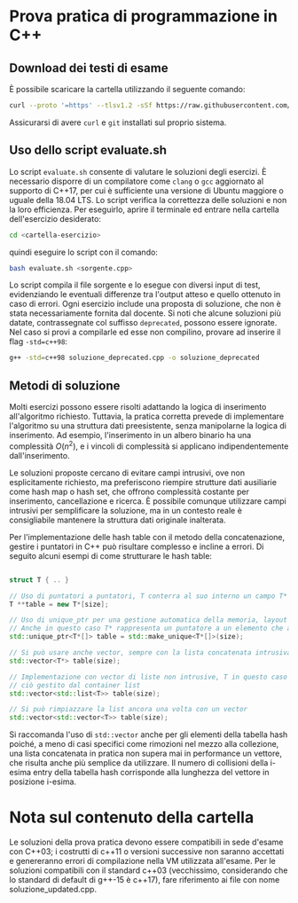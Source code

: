 # Prova pratica di programmazione in C++

## Download dei testi di esame

È possibile scaricare la cartella utilizzando il seguente comando:

```bash
curl --proto '=https' --tlsv1.2 -sSf https://raw.githubusercontent.com/Guray00/IngegneriaInformatica/master/PRIMO%20ANNO/II%20SEMESTRE/Algoritmi%20e%20strutture%20dati/Esami/Prova%20pratica/download.sh | sh
```

Assicurarsi di avere `curl` e `git` installati sul proprio sistema.

## Uso dello script evaluate.sh

Lo script `evaluate.sh` consente di valutare le soluzioni degli esercizi. È necessario disporre di un compilatore come `clang` o `gcc` aggiornato al supporto di C++17, per cui è sufficiente una versione di Ubuntu maggiore o uguale della 18.04 LTS. Lo script verifica la correttezza delle soluzioni e non la loro efficienza. Per eseguirlo, aprire il terminale ed entrare nella cartella dell'esercizio desiderato:

```bash
cd <cartella-esercizio>
```

quindi eseguire lo script con il comando:

```bash
bash evaluate.sh <sorgente.cpp>
```

Lo script compila il file sorgente e lo esegue con diversi input di test, evidenziando le eventuali differenze tra l'output atteso e quello ottenuto in caso di errori. Ogni esercizio include una proposta di soluzione, che non è stata necessariamente fornita dal docente. Si noti che alcune soluzioni più datate, contrassegnate col suffisso `deprecated`, possono essere ignorate. Nel caso si provi a compilarle ed esse non compilino, provare ad inserire il flag `-std=c++98`:

```bash
g++ -std=c++98 soluzione_deprecated.cpp -o soluzione_deprecated
```

## Metodi di soluzione

Molti esercizi possono essere risolti adattando la logica di inserimento all'algoritmo richiesto. Tuttavia, la pratica corretta prevede di implementare l'algoritmo su una struttura dati preesistente, senza manipolarne la logica di inserimento. Ad esempio, l'inserimento in un albero binario ha una complessità $O(n^2)$, e i vincoli di complessità si applicano indipendentemente dall'inserimento.

Le soluzioni proposte cercano di evitare campi intrusivi, ove non esplicitamente richiesto, ma preferiscono riempire strutture dati ausiliarie come hash map o hash set, che offrono complessità costante per inserimento, cancellazione e ricerca. È possibile comunque utilizzare campi intrusivi per semplificare la soluzione, ma in un contesto reale è consigliabile mantenere la struttura dati originale inalterata.

Per l'implementazione delle hash table con il metodo della concatenazione, gestire i puntatori in C++ può risultare complesso e incline a errori. Di seguito alcuni esempi di come strutturare le hash table:

```cpp

struct T { .. }

// Uso di puntatori a puntatori, T conterra al suo interno un campo T* next
T **table = new T*[size];

// Uso di unique_ptr per una gestione automatica della memoria, layout in memoria equivalente al caso precedente.
// Anche in questo caso T* rappresenta un puntatore a un elemento che a sua volta conterrà il puntatore all'elemento successivo
std::unique_ptr<T*[]> table = std::make_unique<T*[]>(size);

// Si può usare anche vector, sempre con la lista concatenata intrusiva
std::vector<T*> table(size);

// Implementazione con vector di liste non intrusive, T in questo caso non contiene il puntatore all'elemento successivo, essendo
// ciò gestito dal container list
std::vector<std::list<T>> table(size);

// Si può rimpiazzare la list ancora una volta con un vector
std::vector<std::vector<T>> table(size);

```

Si raccomanda l'uso di `std::vector` anche per gli elementi della tabella hash poiché, a meno di casi specifici come rimozioni nel mezzo alla collezione, una lista concatenata in pratica non supera mai in performance un vettore, che risulta anche più semplice da utilizzare. Il numero di collisioni della i-esima entry della tabella hash corrisponde alla lunghezza del vettore in posizione i-esima.

# Nota sul contenuto della cartella
Le soluzioni della prova pratica devono essere compatibili in sede d'esame con C++03; i costrutti di c++11 o versioni successive non saranno accettati e genereranno errori di compilazione nella VM utilizzata all'esame. Per le soluzioni compatibili con il standard c++03 (vecchissimo, considerando che lo standard di default di g++-15 è c++17), fare riferimento ai file con nome soluzione_updated.cpp.
